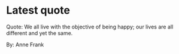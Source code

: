 # Latest quote 

Quote: We all live with the objective of being happy; our lives are all different and yet the same. 

By: Anne Frank